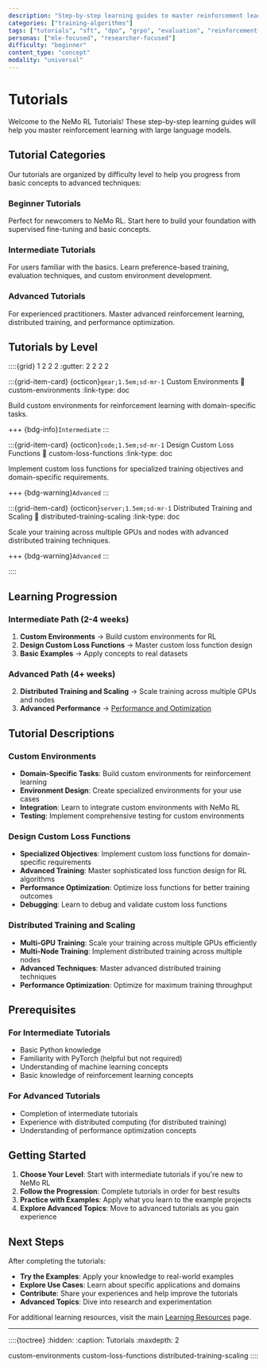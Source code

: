 ```yaml
---
description: "Step-by-step learning guides to master reinforcement learning with large language models using NeMo RL"
categories: ["training-algorithms"]
tags: ["tutorials", "sft", "dpo", "grpo", "evaluation", "reinforcement-learning", "training-execution"]
personas: ["mle-focused", "researcher-focused"]
difficulty: "beginner"
content_type: "concept"
modality: "universal"
---
```


# Tutorials

Welcome to the NeMo RL Tutorials! These step-by-step learning guides will help you master reinforcement learning with large language models.

## Tutorial Categories

Our tutorials are organized by difficulty level to help you progress from basic concepts to advanced techniques:

### **Beginner Tutorials**
Perfect for newcomers to NeMo RL. Start here to build your foundation with supervised fine-tuning and basic concepts.

### **Intermediate Tutorials**
For users familiar with the basics. Learn preference-based training, evaluation techniques, and custom environment development.

### **Advanced Tutorials**
For experienced practitioners. Master advanced reinforcement learning, distributed training, and performance optimization.

## Tutorials by Level

::::{grid} 1 2 2 2
:gutter: 2 2 2 2



:::{grid-item-card} {octicon}`gear;1.5em;sd-mr-1` Custom Environments
:link: custom-environments
:link-type: doc

Build custom environments for reinforcement learning with domain-specific tasks.

+++
{bdg-info}`Intermediate`
:::

:::{grid-item-card} {octicon}`code;1.5em;sd-mr-1` Design Custom Loss Functions
:link: custom-loss-functions
:link-type: doc

Implement custom loss functions for specialized training objectives and domain-specific requirements.

+++
{bdg-warning}`Advanced`
:::

:::{grid-item-card} {octicon}`server;1.5em;sd-mr-1` Distributed Training and Scaling
:link: distributed-training-scaling
:link-type: doc

Scale your training across multiple GPUs and nodes with advanced distributed training techniques.

+++
{bdg-warning}`Advanced`
:::

::::

## Learning Progression

### **Intermediate Path** (2-4 weeks)
1. **Custom Environments** → Build custom environments for RL
2. **Design Custom Loss Functions** → Master custom loss function design
3. **Basic Examples** → Apply concepts to real datasets

### **Advanced Path** (4+ weeks)

2. **Distributed Training and Scaling** → Scale training across multiple GPUs and nodes
3. **Advanced Performance** → [Performance and Optimization](../../advanced/performance/index)

## Tutorial Descriptions



### **Custom Environments**
- **Domain-Specific Tasks**: Build custom environments for reinforcement learning
- **Environment Design**: Create specialized environments for your use cases
- **Integration**: Learn to integrate custom environments with NeMo RL
- **Testing**: Implement comprehensive testing for custom environments

### **Design Custom Loss Functions**
- **Specialized Objectives**: Implement custom loss functions for domain-specific requirements
- **Advanced Training**: Master sophisticated loss function design for RL algorithms
- **Performance Optimization**: Optimize loss functions for better training outcomes
- **Debugging**: Learn to debug and validate custom loss functions

### **Distributed Training and Scaling**
- **Multi-GPU Training**: Scale your training across multiple GPUs efficiently
- **Multi-Node Training**: Implement distributed training across multiple nodes
- **Advanced Techniques**: Master advanced distributed training techniques
- **Performance Optimization**: Optimize for maximum training throughput

## Prerequisites

### **For Intermediate Tutorials**
- Basic Python knowledge
- Familiarity with PyTorch (helpful but not required)
- Understanding of machine learning concepts
- Basic knowledge of reinforcement learning concepts

### **For Advanced Tutorials**
- Completion of intermediate tutorials
- Experience with distributed computing (for distributed training)
- Understanding of performance optimization concepts


## Getting Started

1. **Choose Your Level**: Start with intermediate tutorials if you're new to NeMo RL
2. **Follow the Progression**: Complete tutorials in order for best results
3. **Practice with Examples**: Apply what you learn to the example projects
4. **Explore Advanced Topics**: Move to advanced tutorials as you gain experience

## Next Steps

After completing the tutorials:

- **Try the Examples**: Apply your knowledge to real-world examples
- **Explore Use Cases**: Learn about specific applications and domains
- **Contribute**: Share your experiences and help improve the tutorials
- **Advanced Topics**: Dive into research and experimentation

For additional learning resources, visit the main [Learning Resources](../index) page.

---

::::{toctree}
:hidden:
:caption: Tutorials
:maxdepth: 2

custom-environments
custom-loss-functions
distributed-training-scaling
:::: 